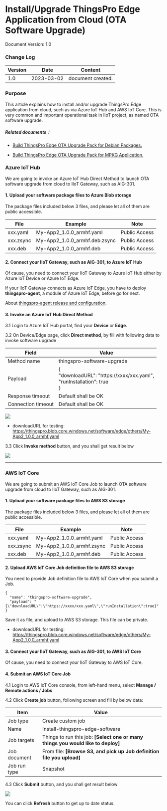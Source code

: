 # Install/Upgrade ThingsPro Edge Application from Cloud (OTA Software Upgrade)

Document Version: 1.0

### Change Log

| Version | Date       | Content           |
| ------- | ---------- | ----------------- |
| 1.0     | 2023-03-02 | document created. |

### Purpose

This article explains how to install and/or upgrade ThingsPro Edge application from cloud, such as via Azure IoT Hub and AWS IoT Core. This is very common and important operational task in IIoT project, as named OTA software upgrade. 



##### Related documents：

- <a href="https://github.com/TPE-TIGER/TPE2-Technical-Document/blob/main/documents/Build%20ThingsPro%20Edge%20OTA%20Upgrade%20Pack%20for%20Deb%20Packages.md">Build ThingsPro Edge OTA Upgrade Pack for Debian Packages.</a>

- <a href="https://github.com/TPE-TIGER/TPE2-Technical-Document/blob/main/documents/Build%20ThingsPro%20Edge%20OTA%20Upgrade%20Pack%20for%20MPKG%20application.md">Build ThingsPro Edge OTA Upgrade Pack for MPKG Application.</a>

  

### Azure IoT Hub

We are going to invoke an Azure IoT Hub Direct Method to launch OTA software upgrade from cloud to IIoT Gateway, such as AIG-301.

#### 1. Upload your software package files to Azure Blob storage

The package files included below 3 files, and please let all of them are public accessible.

| File      | Example                       | Note          |
| --------- | ----------------------------- | ------------- |
| xxx.yaml  | My-App2_1.0.0_armhf.yaml      | Public Access |
| xxx.zsync | My-App2_1.0.0_armhf.deb.zsync | Public Access |
| xxx.deb   | My-App2_1.0.0_armhf.deb       | Public Access |



#### 2. Connect your IIoT Gateway, such as AIG-301, to Azure IoT Hub

Of cause, you need to connect your IIoT Gateway to Azure IoT Hub either by Azure IoT Device or Azure IoT Edge.

If your IIoT Gateway connects as Azure IoT Edge, you have to deploy **thingspro-agent**, a module of Azure IoT Edge, before go for next.

About <a href="https://github.com/TPE-TIGER/TPE2-Technical-Document/blob/main/documents/thingspro-agent%20Release%20&%20Configuration.md">thingspro-agent release and configuration</a>.



#### 3. Invoke an Azure IoT Hub Direct Method

3.1 Login to Azure IoT Hub portal, find your **Device** or **Edge**.

3.2 On Device/Edge page, click **Direct method**, by fill with following data to invoke software upgrade

| Field              | Value                                                        |
| ------------------ | ------------------------------------------------------------ |
| Method name        | thingspro-software-upgrade                                   |
| Payload            | {<br/>    "downloadURL": "https://xxxx/xxx.yaml",<br/>    "runInstallation": true<br/>} |
| Response timeout   | Default shall be OK                                          |
| Connection timeout | Default shall be OK                                          |

![](https://thingspro.blob.core.windows.net/resource/document/tpe/Azure-OTA.JPG)

* downloadURL for testing: https://thingspro.blob.core.windows.net/software/edge/others/My-App2_1.0.0_armhf.yaml

3.3 Click **Invoke method** button, and you shall get result below

![](https://thingspro.blob.core.windows.net/resource/document/tpe/Azure-OTA-02.JPG)



------

### AWS IoT Core

We are going to submit an AWS IoT Core Job to launch OTA software upgrade from cloud to IIoT Gateway, such as AIG-301.

#### 1. Upload your software package files to AWS S3 storage

The package files included below 3 files, and please let all of them are public accessible.

| File      | Example                   | Note          |
| --------- | ------------------------- | ------------- |
| xxx.yaml  | My-App2_1.0.0_armhf.yaml  | Public Access |
| xxx.zsync | My-App2_1.0.0_armhf.zsync | Public Access |
| xxx.deb   | My-App2_1.0.0_armhf.deb   | Public Access |



#### 2. Upload AWS IoT Core Job definition file to AWS S3 storage

You need to provide Job definition file to AWS IoT Core when you submit a Job.

```
{
  "name": "thingspro-software-upgrade",
  "payload": "{\"downloadURL\":\"https://xxxx/xxx.yaml\",\"runInstallation\":true}"
}
```

Save it as file, and upload to AWS S3 storage. This file can be private.

- downloadURL for testing: https://thingspro.blob.core.windows.net/software/edge/others/My-App2_1.0.0_armhf.yaml



#### 3. Connect your IIoT Gateway, such as AIG-301, to AWS IoT Core

Of cause, you need to connect your IIoT Gateway to AWS IoT Core.



#### 4. Submit an AWS IoT Core Job

4.1 Login to AWS IoT Core console, from left-hand menu, select **Manage / Remote actions / Jobs**

4.2 Click **Create job** button, following screen and fill by below data:

| Item         | Value                                                        |
| ------------ | ------------------------------------------------------------ |
| Job type     | Create custom job                                            |
| Name         | Install-thingspro-edge-software                              |
| Job targets  | Things to run this job: **[Select one or many things you would like to deploy]** |
| Job document | From file: **[Browse S3, and pick up Job definition file you upload]** |
| Job run type | Snapshot                                                     |

4.3 Click **Submit** button, and you shall get result below

![](https://thingspro.blob.core.windows.net/resource/document/tpe/AWS-Job-01.JPG)

You can click **Refresh** button to get up to date status.